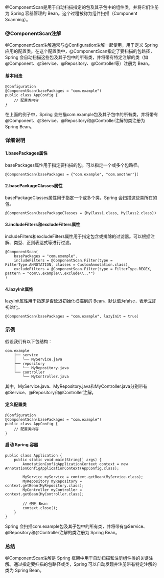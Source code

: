 @ComponentScan是用于自动扫描指定的包及其子包中的组件类，并将它们注册为 Spring 容器管理的 Bean。这个过程被称为组件扫描（Component Scanning）。
### @ComponentScan注解
@ComponentScan注解通常与@Configuration注解一起使用，用于定义 Spring 应用的配置类。在这个配置类中，@ComponentScan指定了要扫描的包路径，Spring 会自动扫描这些包及其子包中的所有类，并将带有特定注解的类（如@Component、@Service、@Repository、@Controller等）注册为 Bean。
#### 基本用法
```
@Configuration
@ComponentScan(basePackages = "com.example")
public class AppConfig {
    // 配置类内容
}
```
在上面的例子中，Spring 会扫描com.example包及其子包中的所有类，并将带有@Component、@Service、@Repository和@Controller注解的类注册为 Spring Bean。
### 详细说明
#### 1.basePackages属性
basePackages属性用于指定要扫描的包。可以指定一个或多个包路径。
```
@ComponentScan(basePackages = {"com.example", "com.another"})
```
#### 2.basePackageClasses属性
basePackageClasses属性用于指定一个或多个类，Spring 会扫描这些类所在的包。
```
@ComponentScan(basePackageClasses = {MyClass1.class, MyClass2.class})
```
#### 3.includeFilters和excludeFilters属性
includeFilters和excludeFilters属性用于指定包含或排除的过滤器。可以根据注解、类型、正则表达式等进行过滤。
```
@ComponentScan(
    basePackages = "com.example",
    includeFilters = @ComponentScan.Filter(type = FilterType.ANNOTATION, classes = CustomAnnotation.class),
    excludeFilters = @ComponentScan.Filter(type = FilterType.REGEX, pattern = "com\\.example\\.exclude\\..*")
)
```
#### 4.lazyInit属性
lazyInit属性用于指定是否延迟初始化扫描到的 Bean。默认值为false，表示立即初始化。
```
@ComponentScan(basePackages = "com.example", lazyInit = true)
```
### 示例
假设我们有以下包结构：
```
com.example
    ├── service
    │   └── MyService.java
    ├── repository
    │   └── MyRepository.java
    └── controller
        └── MyController.java
```
其中，MyService.java、MyRepository.java和MyController.java分别带有@Service、@Repository和@Controller注解。
#### 定义配置类
```
@Configuration
@ComponentScan(basePackages = "com.example")
public class AppConfig {
    // 配置类内容
}
```
#### 启动 Spring 容器
```
public class Application {
    public static void main(String[] args) {
        AnnotationConfigApplicationContext context = new AnnotationConfigApplicationContext(AppConfig.class);
        
        MyService myService = context.getBean(MyService.class);
        MyRepository myRepository = context.getBean(MyRepository.class);
        MyController myController = context.getBean(MyController.class);
        
        // 使用 Bean
        context.close();
    }
}
```
Spring 会扫描com.example包及其子包中的所有类，并将带有@Service、@Repository和@Controller注解的类注册为 Spring Bean。
### 总结
@ComponentScan注解是 Spring 框架中用于自动扫描和注册组件类的关键注解。通过指定要扫描的包路径或类，Spring 可以自动发现并注册带有特定注解的类为 Spring Bean。
